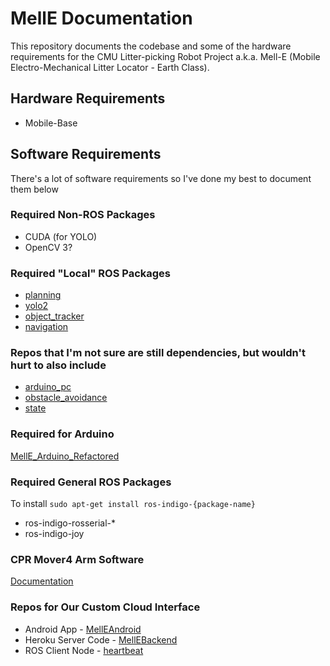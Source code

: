 # MellE Documentation
This repository documents the codebase and some of the hardware requirements for the CMU Litter-picking Robot Project a.k.a. Mell-E (Mobile Electro-Mechanical Litter Locator - Earth Class).

## Hardware Requirements
* Mobile-Base

## Software Requirements
There's a lot of software requirements so I've done my best to document them below

### Required Non-ROS Packages
* CUDA (for YOLO)
* OpenCV 3?

### Required "Local" ROS Packages
* [planning](https://github.com/LitterBot2017/planning)
* [yolo2](https://github.com/LitterBot2017/ROS_Yolo2)
* [object_tracker](https://github.com/LitterBot2017/object_track)
* [navigation](https://github.com/LitterBot2017/melle_refactored)

### Repos that I'm not sure are still dependencies, but wouldn't hurt to also include
* [arduino_pc](https://need_to_create_repo)
* [obstacle_avoidance](https://github.com/LitterBot2017/MellEObstacle)
* [state](https://need_to_create_repo)

### Required for Arduino
[MellE_Arduino_Refactored](https://github.com/LitterBot2017/MellE_Arduino_Refactored)

### Required General ROS Packages
To install `sudo apt-get install ros-indigo-{package-name}`
* ros-indigo-rosserial-*
* ros-indigo-joy

### CPR Mover4 Arm Software
[Documentation](https://github.com/CPR-Robots/cpr_mover/blob/master/doc/CPRMoverROSDoc.pdf)



### Repos for Our Custom Cloud Interface
* Android App - [MellEAndroid](https://github.com/LitterBot2017/MellEAndroid)
* Heroku Server Code - [MellEBackend](https://github.com/LitterBot2017/MellEBackend)
* ROS Client Node - [heartbeat](https://need_to_create_repo)
